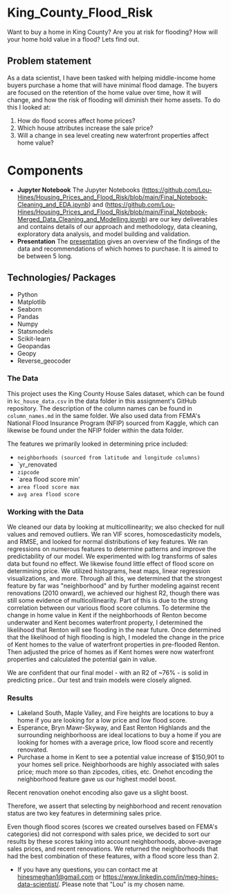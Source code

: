 # King_County_Flood_Risk
Want to buy a home in King County? Are you at risk for flooding? How will your home hold value in a flood? Lets find out.

## Problem statement
As a data scientist, I have been tasked with helping middle-income home buyers purchase a home that will have minimal flood damage. The buyers are focused on the retention of the home value over time, how it will change, and how the risk of flooding will diminish their home assets.
To do this I looked at:
1.  How do flood scores affect home prices?
2. Which house attributes increase the sale price?
3. Will a change in sea level creating new waterfront properties affect home value?

# Components

* **Jupyter Notebook**
The Jupyter Notebooks (https://github.com/Lou-Hines/Housing_Prices_and_Flood_Risk/blob/main/Final_Notebook-Cleaning_and_EDA.ipynb)  and 
(https://github.com/Lou-Hines/Housing_Prices_and_Flood_Risk/blob/main/Final_Notebook-Merged_Data_Cleaning_and_Modelling.ipynb) are our key deliverables and contains details of our approach and methodology, data cleaning, exploratory data analysis, and model building and validation.
* **Presentation**
The [presentation](https://github.com/Lou-Hines/Housing_Prices_and_Flood_Risk/blob/main/Presentation-Flooding_and_Homebuying_KC.pdf) gives an overview of the findings of the data and recommendations of which homes to purchase.  It is aimed to be between 5  long.




## Technologies/ Packages

* Python 
* Matplotlib
* Seaborn 
* Pandas 
* Numpy
* Statsmodels 
* Scikit-learn 
* Geopandas 
* Geopy 
* Reverse_geocoder

### The Data

This project uses the King County House Sales dataset, which can be found in  `kc_house_data.csv` in the data folder in this assignment's GitHub repository. The description of the column names can be found in `column_names.md` in the same folder. We also used data from FEMA's National Flood Insurance Program (NFIP) sourced from Kaggle, which can likewise be found under the NFIP folder within the data folder.

The features we primarily looked in determining price included:

* `neighborhoods (sourced from latitude and longitude columns)`
* `yr_renovated
* `zipcode`
* `area flood score min'
* `area flood score max`
* `avg area flood score`

### Working with the Data

We cleaned our data by looking at multicollinearity; we also checked for null values and removed outliers. We ran VIF scores, homoscedasticity models, and RMSE, and looked for normal distributions of key features. We ran regressions on numerous features to determine patterns and improve the predictability of our model. We experimented with log transforms of sales data but found no effect. We likewise found little effect of flood score on determining price. We utilized histograms, heat maps, linear regression visualizations, and more. Through all this, we determined that the strongest feature by far was "neighborhood" and
by further modeling against recent renovations (2010 onward), we achieved our highest R2, though there was still some evidence of multicollinearity. Part of this
is due to the strong correlation between our various flood score columns. To determine the change in home value in Kent if the neighborhoods of Renton become underwater and Kent becomes waterfront property, I determined the likelihood that Renton will see flooding in the near future. Once determined that the likelihood of high flooding is high, I modeled the change in the price of Kent homes to the value of waterfront properties in pre-flooded Renton. Then adjusted the price of homes as if Kent homes were now waterfront properties and calculated the potential gain in value. 



We are confident that our final model - with an R2 of ~76% - is  solid in predicting price.. Our test and train models were closely aligned.

### Results
 * Lakeland South, Maple Valley, and Fire heights are locations to buy a home if you are looking for a low price and low flood score.
 * Esperance, Bryn Mawr-Skyway, and East Renton Highlands and the surrounding neighborhooss are ideal locations to buy a home if you are looking for 
 homes with a average price, low flood score and recently renovated.
 * Purchase a home in Kent to see a potential value increase of $150,901 to your homes sell price. 
Neighborhoods are highly associated with sales price; much more so than zipcodes, cities, etc. Onehot encoding the neighborhood feature gave us our highest
model boost. 

Recent renovation onehot encoding also gave us a slight boost.

Therefore, we assert that selecting by neighborhood and recent renovation status are two key features in determining sales price.

Even though flood scores (scores we created ourselves based on FEMA's categories) did not correspond with sales price, we decided to sort our results by these scores
taking into account neighborhoods, above-average sales prices, and recent renovations. We returned the neighborhoods that had the best combination of these features, 
with a flood score less than 2. 



* If you have any questions, you can contact me at hinesmeghan1@gmail.com or https://www.linkedin.com/in/meg-hines-data-scientist/. Please note that "Lou" is my 
chosen name.
